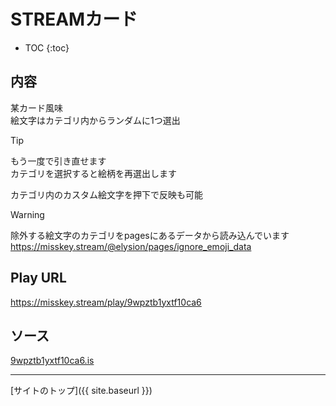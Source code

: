 # STREAMカード

* TOC
{:toc}

## 内容
某カード風味  
絵文字はカテゴリ内からランダムに1つ選出

> [!TIP]
> もう一度で引き直せます  
> カテゴリを選択すると絵柄を再選出します
> 
> カテゴリ内のカスタム絵文字を押下で反映も可能

> [!WARNING]
> 除外する絵文字のカテゴリをpagesにあるデータから読み込んでいます
> https://misskey.stream/@elysion/pages/ignore_emoji_data

## Play URL

https://misskey.stream/play/9wpztb1yxtf10ca6

## ソース

[9wpztb1yxtf10ca6.is](./../../src/submarin/9wpztb1yxtf10ca6.is)

----

[サイトのトップ]({{ site.baseurl }})
